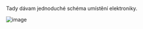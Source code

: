 Tady dávam jednoduché schéma umístění elektroniky. 

![image](https://github.com/user-attachments/assets/3d35dc22-3495-4037-8c89-9a864b3001db)


